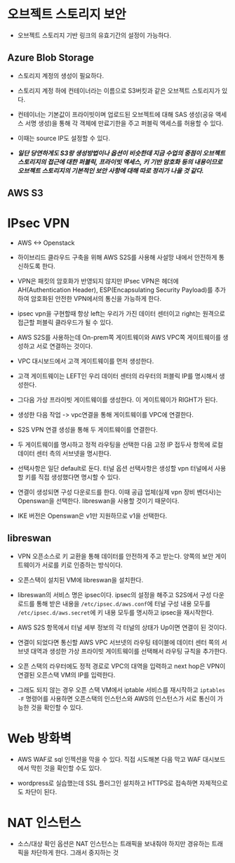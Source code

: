 # 오브젝트 스토리지 보안

- 오브젝트 스토리지 기반 링크의 유효기간의 설정이 가능하다.

## Azure Blob Storage

- 스토리지 계정의 생성이 필요하다.

- 스토리지 계정 하에 컨테이너라는 이름으로 S3버킷과 같은 오브젝트 스토리지가 있다.

- 컨테이너는 기본값이 프라이빗이며 업로드된 오브젝트에 대해 SAS 생성(공유 액세스 서명 생성)을 통해 각 객체에 만료기한을 주고 퍼블릭 액세스를 허용할 수 있다.

- 이때는 source IP도 설정할 수 있다.

- **_일단 당연하게도 S3랑 생성방법이나 옵션이 비슷한데 지금 수업의 중점이 오브젝트 스토리지의 접근에 대한 퍼블릭, 프라이빗 엑세스, 키 기반 암호화 등의 내용이므로 오브젝트 스토리지의 기본적인 보안 사항에 대해 따로 정리가 나을 것 같다._**

## AWS S3

# IPsec VPN

- AWS <-> Openstack

- 하이브리드 클라우드 구축을 위해 AWS S2S를 사용해 사설망 내에서 안전하게 통신하도록 한다.

- VPN은 패킷의 암호화가 반영되지 않지만 IPsec VPN은 헤더에 AH(Authentication Header), ESP(Encapsulating Security Payload)를 추가하여 암호화된 안전한 VPN에서의 통신을 가능하게 한다.

- ipsec vpn을 구현할때 항상 left는 우리가 가진 데이터 센터이고 right는 원격으로 접근할 퍼블릭 클라우드가 될 수 있다.

- AWS S2S를 사용하는데 On-prem쪽 게이트웨이와 AWS VPC쪽 게이트웨이를 생성하고 서로 연결하는 것이다.

- VPC 대시보드에서 고객 게이트웨이를 먼저 생성한다.

- 고객 게이트웨이는 LEFT인 우리 데이터 센터의 라우터의 퍼블릭 IP를 명시해서 생성한다.

- 그다음 가상 프라이빗 게이트웨이를 생성한다. 이 게이트웨이가 RIGHT가 된다.

- 생성한 다음 작업 -> vpc연결을 통해 게이트웨이를 VPC에 연결한다.

- S2S VPN 연결 생성을 통해 두 게이트웨이를 연결한다.

- 두 게이트웨이를 명시하고 정적 라우팅을 선택한 다음 고정 IP 접두사 항목에 로컬 데이터 센터 측의 서브넷을 명시한다.

- 선택사항은 일단 default로 둔다. 터널 옵션 선택사항은 생성할 vpn 터널에서 사용할 키를 직접 생성했다면 명시할 수 있다.

- 연결이 생성되면 구성 다운로드를 한다. 이때 공급 업체(실제 vpn 장비 벤더사)는 Openswan을 선택한다. libreswan을 사용할 것이기 때문이다.

- IKE 버전은 Openswan은 v1만 지원하므로 v1을 선택한다.

## libreswan

- VPN 오픈소스로 키 교환을 통해 데이터를 안전하게 주고 받는다. 양쪽의 보안 게이트웨이가 서로를 키로 인증하는 방식이다.

- 오픈스택이 설치된 VM에 libreswan을 설치한다.

- libreswan의 서비스 명은 ipsec이다. ipsec의 설정을 해주고 S2S에서 구성 다운로드를 통해 받은 내용을 `/etc/ipsec.d/aws.conf`에 터널 구성 내용 모두를 `/etc/ipsec.d/aws.secret`에 키 내용 모두를 명시하고 ipsec을 재시작한다.

- AWS S2S 항목에서 터널 세부 정보의 각 터널의 상태가 Up이면 연결이 된 것이다.

- 연결이 되었다면 통신할 AWS VPC 서브넷의 라우팅 테이블에 데이터 센터 쪽의 서브넷 대역과 생성한 가상 프라이빗 게이트웨이를 선택해서 라우팅 규칙을 추가한다.

- 오픈 스택의 라우터에도 정적 경로로 VPC의 대역을 입력하고 next hop은 VPN이 연결된 오픈스택 VM의 IP를 입력한다.

- 그래도 되지 않는 경우 오픈 스택 VM에서 iptable 서비스를 재시작하고 `iptables -F` 명령어를 사용하면 오픈스택의 인스턴스와 AWS의 인스턴스가 서로 통신이 가능한 것을 확인할 수 있다.

# Web 방화벽

- AWS WAF로 sql 인젝션을 막을 수 있다. 직접 시도해본 다음 막고 WAF 대시보드에서 막힌 것을 확인할 수도 있다.

- wordpress로 실습했는데 SSL 플러그인 설치하고 HTTPS로 접속하면 자체적으로도 차단이 된다.

# NAT 인스턴스

- 소스/대상 확인 옵션은 NAT 인스턴스는 트래픽을 보내줘야 하지만 경유하는 트래픽을 차단하게 한다. 그래서 중지하는 것
